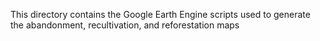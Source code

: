 This directory contains the Google Earth Engine scripts used to generate the abandonment, recultivation, and reforestation maps
